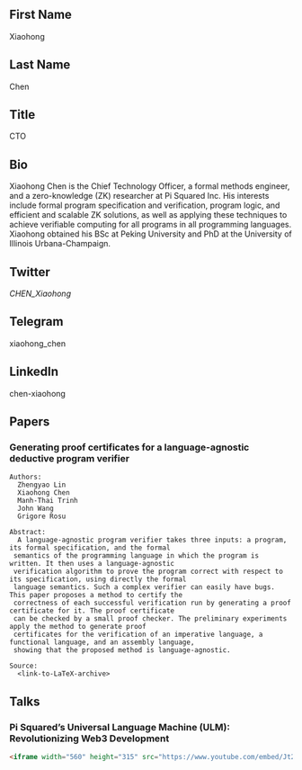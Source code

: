 <!---
The following is an example of a person's individual bio package.
I picked a format that's easy to type and to parse by a machine. Open for discussion. 
The information is not complete. The purpose is to initiate the discussion. 
-->

## First Name
Xiaohong

## Last Name
Chen

## Title
CTO

## Bio
Xiaohong Chen is the Chief Technology Officer, a formal methods engineer, 
and a zero-knowledge (ZK) researcher at Pi Squared Inc. 
His interests include formal program specification and verification, 
program logic, and efficient and scalable ZK solutions, 
as well as applying these techniques to achieve verifiable computing 
for all programs in all programming languages. 
Xiaohong obtained his BSc at Peking University 
and PhD at the University of Illinois Urbana-Champaign.

## Twitter
_CHEN_Xiaohong_

## Telegram
xiaohong_chen

## LinkedIn
chen-xiaohong

## Papers

### Generating proof certificates for a language-agnostic deductive program verifier

```
Authors:
  Zhengyao Lin
  Xiaohong Chen
  Manh-Thai Trinh
  John Wang
  Grigore Rosu

Abstract:
  A language-agnostic program verifier takes three inputs: a program, its formal specification, and the formal
 semantics of the programming language in which the program is written. It then uses a language-agnostic
 verification algorithm to prove the program correct with respect to its specification, using directly the formal
 language semantics. Such a complex verifier can easily have bugs. This paper proposes a method to certify the
 correctness of each successful verification run by generating a proof certificate for it. The proof certificate
 can be checked by a small proof checker. The preliminary experiments apply the method to generate proof
 certificates for the verification of an imperative language, a functional language, and an assembly language,
 showing that the proposed method is language-agnostic.

Source:
  <link-to-LaTeX-archive>
```

## Talks

### Pi Squared’s Universal Language Machine (ULM): Revolutionizing Web3 Development

```html
<iframe width="560" height="315" src="https://www.youtube.com/embed/Jt2f9_yJLLU?si=q4lR4F715OZ05F95" title="YouTube video player" frameborder="0" allow="accelerometer; autoplay; clipboard-write; encrypted-media; gyroscope; picture-in-picture; web-share" referrerpolicy="strict-origin-when-cross-origin" allowfullscreen></iframe>
```
